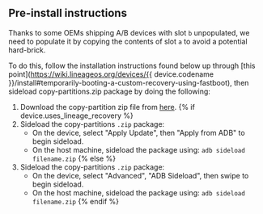 ## Pre-install instructions

Thanks to some OEMs shipping A/B devices with slot `b` unpopulated, we need to populate it by copying the contents of slot `a` to avoid a potential hard-brick.

To do this, follow the installation instructions found below up through [this point](https://wiki.lineageos.org/devices/{{ device.codename }}/install#temporarily-booting-a-custom-recovery-using-fastboot), then sideload copy-partitions.zip package by doing the following:
1. Download the copy-partition zip file from [here](https://androidfilehost.com/?fid=4349826312261678890).
{% if device.uses_lineage_recovery %}
2. Sideload the copy-partitions `.zip` package:
    * On the device, select "Apply Update", then "Apply from ADB" to begin sideload.
    * On the host machine, sideload the package using: `adb sideload filename.zip`
{% else %}
2. Sideload the copy-partitions `.zip` package:
    * On the device, select "Advanced", "ADB Sideload", then swipe to begin sideload.
    * On the host machine, sideload the package using: `adb sideload filename.zip`
{% endif %}
